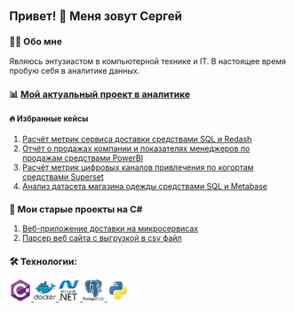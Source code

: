 ## Привет! 👋 Меня зовут Сергей

### 👩‍💻 Обо мне
Являюсь энтузиастом в компьютерной технике и IT. В настоящее время пробую себя в аналитике данных.

### 📊 [Мой актуальный проект в аналитике](https://github.com/lSershl/DataAnalytics)

#### 🔥 Избранные кейсы
1) [Расчёт метрик сервиса доставки средствами SQL и Redash](https://github.com/lSershl/DataAnalytics/blob/master/1_SQL/1_%D0%92%D0%B2%D0%B5%D0%B4%D0%B5%D0%BD%D0%B8%D0%B5.md)
2) [Отчёт о продажах компании и показателях менеджеров по продажам средствами PowerBI](https://github.com/lSershl/DataAnalytics/blob/master/5_BI_tools/1_Power_BI/1_Sales_report/1_%D0%A1%D0%BE%D0%B4%D0%B5%D1%80%D0%B6%D0%B0%D0%BD%D0%B8%D0%B5_%D0%BE%D1%82%D1%87%D1%91%D1%82%D0%B0.md)
3) [Расчёт метрик цифровых каналов привлечения по когортам средствами Superset](https://github.com/lSershl/DataAnalytics/blob/master/5_BI_tools/3_Superset/1_Marketing_digital_channels/1_%D0%92%D0%B2%D0%B5%D0%B4%D0%B5%D0%BD%D0%B8%D0%B5.md)
4) [Анализ датасета магазина одежды средствами SQL и Metabase](https://github.com/lSershl/DataAnalytics/blob/master/5_BI_tools/2_Metabase/1_Retail_fashion_sales/1_%D0%92%D0%B2%D0%B5%D0%B4%D0%B5%D0%BD%D0%B8%D0%B5.md)

### 💾 Мои старые проекты на C#
1) [Веб-приложение доставки на микросервисах](https://github.com/lSershl/FoodDeliveryMicroservices)
2) [Парсер веб сайта с выгрузкой в csv файл](https://github.com/lSershl/SimpleWebScraper)

### 🛠 Технологии:
<p align="left"> <a href="https://www.w3schools.com/cs/" target="_blank" rel="noreferrer"> <img src="https://raw.githubusercontent.com/devicons/devicon/master/icons/csharp/csharp-original.svg" alt="csharp" width="40" height="40"/> </a> <a href="https://www.docker.com/" target="_blank" rel="noreferrer"> <img src="https://raw.githubusercontent.com/devicons/devicon/master/icons/docker/docker-original-wordmark.svg" alt="docker" width="40" height="40"/> </a> <a href="https://dotnet.microsoft.com/" target="_blank" rel="noreferrer"> <img src="https://raw.githubusercontent.com/devicons/devicon/master/icons/dot-net/dot-net-original-wordmark.svg" alt="dotnet" width="40" height="40"/> </a> <a href="https://www.postgresql.org" target="_blank" rel="noreferrer"> <img src="https://raw.githubusercontent.com/devicons/devicon/master/icons/postgresql/postgresql-original-wordmark.svg" alt="postgresql" width="40" height="40"/> </a> <a href="https://www.python.org" target="_blank" rel="noreferrer"> <img src="https://raw.githubusercontent.com/devicons/devicon/master/icons/python/python-original.svg" alt="python" width="40" height="40"/> </a> </p>

